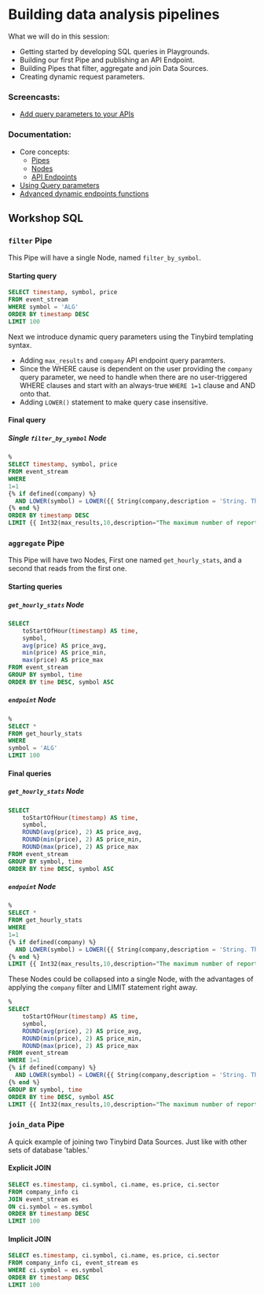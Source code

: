 # Building data analysis pipelines

What we will do in this session: 
  * Getting started by developing SQL queries in Playgrounds.
  * Building our first Pipe and publishing an API Endpoint.
  * Building Pipes that filter, aggregate and join Data Sources.
  * Creating dynamic request parameters.   

### Screencasts:

* [Add query parameters to your APIs](https://youtu.be/PbfNIeq06DA)

### Documentation:

* Core concepts: 
  * [Pipes](https://www.tinybird.co/docs/main-concepts.html#data-sources) 
  * [Nodes](https://www.tinybird.co/docs/main-concepts.html#nodes)
  * [API Endpoints](https://www.tinybird.co/docs/main-concepts.html#api-endpoints)
* [Using Query parameters](https://www.tinybird.co/docs/query/query-parameters.html)
* [Advanced dynamic endpoints functions](https://www.tinybird.co/docs/guides/advanced-dynamic-endpoints-functions.html)


## Workshop SQL 

### `filter` Pipe

This Pipe will have a single Node, named `filter_by_symbol`.

#### Starting query

```sql
SELECT timestamp, symbol, price 
FROM event_stream
WHERE symbol = 'ALG'
ORDER BY timestamp DESC
LIMIT 100
```

Next we introduce dynamic query parameters using the Tinybird templating syntax.

* Adding `max_results` and `company` API endpoint query paramters.
* Since the WHERE cause is dependent on the user providing the `company` query parameter, we need to handle when there are no user-triggered WHERE clauses and start with an always-true `WHERE 1=1` clause and AND onto that. 
* Adding `LOWER()` statement to make query case insensitive. 

#### Final query

##### Single `filter_by_symbol` Node

```sql
%
SELECT timestamp, symbol, price 
FROM event_stream
WHERE 
1=1
{% if defined(company) %}
  AND LOWER(symbol) = LOWER({{ String(company,description = 'String. Three-character stock symbol of interest.') }})
{% end %}
ORDER BY timestamp DESC
LIMIT {{ Int32(max_results,10,description="The maximum number of reports to return per response.") }}
```

### `aggregate` Pipe

This Pipe will have two Nodes, First one named `get_hourly_stats`, and a second that reads from the first one.

#### Starting queries

##### `get_hourly_stats` Node

```sql
SELECT
    toStartOfHour(timestamp) AS time,  
    symbol,
    avg(price) AS price_avg,
    min(price) AS price_min,
    max(price) AS price_max
FROM event_stream
GROUP BY symbol, time
ORDER BY time DESC, symbol ASC    
```

##### `endpoint` Node

```sql
%
SELECT * 
FROM get_hourly_stats
WHERE 
symbol = 'ALG'
LIMIT 100
```


#### Final queries

##### `get_hourly_stats` Node

```sql
SELECT
    toStartOfHour(timestamp) AS time,
    symbol,
    ROUND(avg(price), 2) AS price_avg,
    ROUND(min(price), 2) AS price_min,
    ROUND(max(price), 2) AS price_max
FROM event_stream
GROUP BY symbol, time
ORDER BY time DESC, symbol ASC    
```

##### `endpoint` Node

```sql
%
SELECT * 
FROM get_hourly_stats
WHERE 
1=1
{% if defined(company) %}
  AND LOWER(symbol) = LOWER({{ String(company,description = 'String. Three-character symbol of interest. If not provided, all companies are retured. No default. ') }})
{% end %}
LIMIT {{ Int32(max_results,10,description="The maximum number of reports to return per response.") }}
```

These Nodes could be collapsed into a single Node, with the advantages of applying the `company` filter and LIMIT statement right away. 

```sql
%
SELECT
    toStartOfHour(timestamp) AS time,
    symbol,
    ROUND(avg(price), 2) AS price_avg,
    ROUND(min(price), 2) AS price_min,
    ROUND(max(price), 2) AS price_max
FROM event_stream
WHERE 1=1
{% if defined(company) %}
  AND LOWER(symbol) = LOWER({{ String(company,description = 'String. Three-character stock symbol of interest.') }})
{% end %}
GROUP BY symbol, time
ORDER BY time DESC, symbol ASC    
LIMIT {{ Int32(max_results,10,description="The maximum number of reports to return per response.") }}
```


### `join_data` Pipe

A quick example of joining two Tinybird Data Sources. Just like with other sets of database 'tables.'

#### Explicit JOIN 

```sql
SELECT es.timestamp, ci.symbol, ci.name, es.price, ci.sector 
FROM company_info ci
JOIN event_stream es
ON ci.symbol = es.symbol
ORDER BY timestamp DESC
LIMIT 100
```

#### Implicit JOIN

```sql
SELECT es.timestamp, ci.symbol, ci.name, es.price, ci.sector 
FROM company_info ci, event_stream es
WHERE ci.symbol = es.symbol
ORDER BY timestamp DESC
LIMIT 100
```


